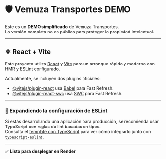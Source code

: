 # 🛡️ Vemuza Transportes DEMO

Este es un **DEMO simplificado** de Vemuza Transportes.  
La versión completa no es pública para proteger la propiedad intelectual.

---

## ⚛️ React + Vite

Este proyecto utiliza [React](https://react.dev/) y [Vite](https://vitejs.dev/) para un arranque rápido y moderno con HMR y ESLint configurado.

Actualmente, se incluyen dos plugins oficiales:

- [@vitejs/plugin-react](https://github.com/vitejs/vite-plugin-react/blob/main/packages/plugin-react) usa [Babel](https://babeljs.io/) para Fast Refresh.
- [@vitejs/plugin-react-swc](https://github.com/vitejs/vite-plugin-react/blob/main/packages/plugin-react-swc) usa [SWC](https://swc.rs/) para Fast Refresh.

---

### 🔧 Expandiendo la configuración de ESLint

Si estás desarrollando una aplicación para producción, se recomienda usar TypeScript con reglas de lint basadas en tipos.  
Consulta el [template con TypeScript](https://github.com/vitejs/vite/tree/main/packages/create-vite/template-react-ts) para ver cómo integrarlo junto con [`typescript-eslint`](https://typescript-eslint.io).

---

✅ **Listo para desplegar en Render**
